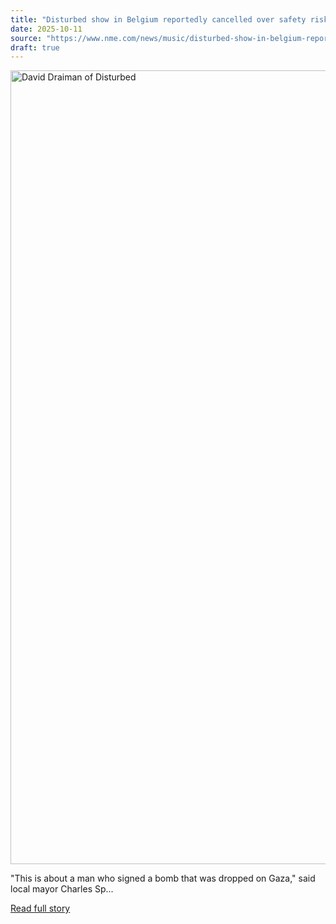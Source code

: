 ```yaml
---
title: "Disturbed show in Belgium reportedly cancelled over safety risks posed by David Draiman’s support of Israel"
date: 2025-10-11
source: "https://www.nme.com/news/music/disturbed-show-in-belgium-reportedly-cancelled-over-safety-risks-posed-by-david-draimans-support-of-israel-3898612?utm_source=rss&utm_medium=rss&utm_campaign=disturbed-show-in-belgium-reportedly-cancelled-over-safety-risks-posed-by-david-draimans-support-of-israel"
draft: true
---
```


<p><img alt="David Draiman of Disturbed" class="attachment-full size-full wp-post-image" height="1270" src="https://www.nme.com/wp-content/uploads/2025/10/live-distrured-frontman.jpg" width="2000" /></p>
<p>"This is about a man who signed a bomb that was dropped on Gaza," said local mayor Charles Sp...

[Read full story](https://www.nme.com/news/music/disturbed-show-in-belgium-reportedly-cancelled-over-safety-risks-posed-by-david-draimans-support-of-israel-3898612?utm_source=rss&utm_medium=rss&utm_campaign=disturbed-show-in-belgium-reportedly-cancelled-over-safety-risks-posed-by-david-draimans-support-of-israel)

